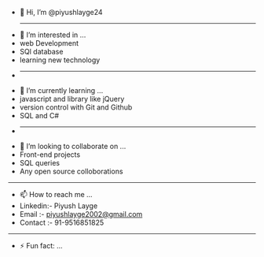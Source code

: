 - 👋 Hi, I’m @piyushlayge24
  ____________________________________________________________________________________________________________________________    
- 👀 I’m interested in ...
- web Development
- SQl database
- learning new technology
- ____________________________________________________________________________________________________________________________
- 🌱 I’m currently learning ...
- javascript and library like jQuery
- version control with Git and Github
- SQL and C#
- ____________________________________________________________________________________________________________________________
- 💞️ I’m looking to collaborate on ...			   
- Front-end projects
- SQL queries
- Any open source colloborations
_____________________________________________________________________________________________________________________________
- 📫 How to reach me ...
- Linkedin:- Piyush Layge
- Email :- piyushlayge2002@gmail.com
- Contact :- 91-9516851825
____________________________________________________________________________________________________________________________
- ⚡ Fun fact: ...

<!---
piyushlayge24/piyushlayge24 is a ✨ special ✨ repository because its `README.md` (this file) appears on your GitHub profile.
You can click the Preview link to take a look at your changes.
--->
